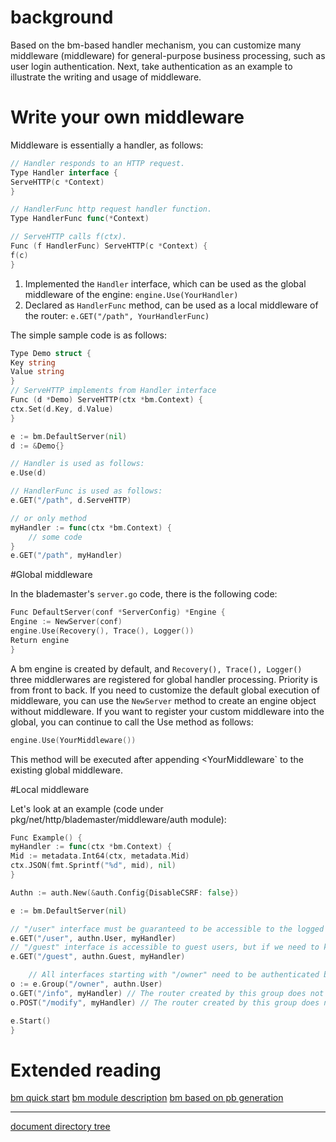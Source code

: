# background

Based on the bm-based handler mechanism, you can customize many middleware (middleware) for general-purpose business processing, such as user login authentication. Next, take authentication as an example to illustrate the writing and usage of middleware.

# Write your own middleware

Middleware is essentially a handler, as follows:
```go
// Handler responds to an HTTP request.
Type Handler interface {
ServeHTTP(c *Context)
}

// HandlerFunc http request handler function.
Type HandlerFunc func(*Context)

// ServeHTTP calls f(ctx).
Func (f HandlerFunc) ServeHTTP(c *Context) {
f(c)
}
```

1. Implemented the `Handler` interface, which can be used as the global middleware of the engine: `engine.Use(YourHandler)`
2. Declared as `HandlerFunc` method, can be used as a local middleware of the router: `e.GET("/path", YourHandlerFunc)`

The simple sample code is as follows:

```go
Type Demo struct {
Key string
Value string
}
// ServeHTTP implements from Handler interface
Func (d *Demo) ServeHTTP(ctx *bm.Context) {
ctx.Set(d.Key, d.Value)
}

e := bm.DefaultServer(nil)
d := &Demo{}

// Handler is used as follows:
e.Use(d)

// HandlerFunc is used as follows:
e.GET("/path", d.ServeHTTP)

// or only method
myHandler := func(ctx *bm.Context) {
    // some code
}
e.GET("/path", myHandler)
```


#Global middleware

In the blademaster's `server.go` code, there is the following code:

```go
Func DefaultServer(conf *ServerConfig) *Engine {
Engine := NewServer(conf)
engine.Use(Recovery(), Trace(), Logger())
Return engine
}
```

A bm engine is created by default, and `Recovery(), Trace(), Logger()` three middlerwares are registered for global handler processing. Priority is from front to back.
If you need to customize the default global execution of middleware, you can use the `NewServer` method to create an engine object without middleware.
If you want to register your custom middleware into the global, you can continue to call the Use method as follows:

```go
engine.Use(YourMiddleware())
```

This method will be executed after appending <YourMiddleware` to the existing global middleware.

#Local middleware

Let's look at an example (code under pkg/net/http/blademaster/middleware/auth module):

```go
Func Example() {
myHandler := func(ctx *bm.Context) {
Mid := metadata.Int64(ctx, metadata.Mid)
ctx.JSON(fmt.Sprintf("%d", mid), nil)
}

Authn := auth.New(&auth.Config{DisableCSRF: false})

e := bm.DefaultServer(nil)

// "/user" interface must be guaranteed to be accessible to the logged in user, then we add "auth.User" to ensure that the user authentication is passed before we can enter myHandler for business logic processing.
e.GET("/user", authn.User, myHandler)
// "/guest" interface is accessible to guest users, but if we need to know mid for the logged in user, then we add "auth.Guest" to try authentication to get mid, but will definitely continue to execute myHandler for business logic processing.
e.GET("/guest", authn.Guest, myHandler)

    // All interfaces starting with "/owner" need to be authenticated before they can be accessed. You can create a group and add "authn.User"
o := e.Group("/owner", authn.User)
o.GET("/info", myHandler) // The router created by this group does not need to be displayed again to join "authn.User"
o.POST("/modify", myHandler) // The router created by this group does not need to be displayed again to join "authn.User"

e.Start()
}
```

# Extended reading

[bm quick start](blademaster-quickstart.md) [bm module description](blademaster-mod.md) [bm based on pb generation](blademaster-pb.md)

-------------

[document directory tree](summary.md)